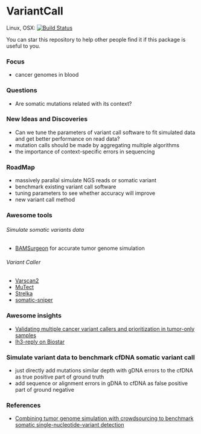 # VariantCall

Linux, OSX: [![Build Status](https://travis-ci.org/zhmz90/VariantCall.jl.svg?branch=master)](https://travis-ci.org/zhmz90/VariantCall.jl)

You can star this repository to help other people find it if this package is useful to you.

### Focus
- cancer genomes in blood

### Questions
- Are somatic mutations related with its context?

### New Ideas and Discoveries
- Can we tune the parameters of variant call software to fit simulated data and get better performance on read data?
- mutation calls should be made by aggregating multiple algorithms
- the importance of context-specific errors in sequencing

### RoadMap
- massively parallal simulate NGS reads or somatic variant
- benchmark existing variant call software 
- tuning parameters to see whether accuracy will improve
- new variant call method

### Awesome tools

###### Simulate somatic variants data
- [BAMSurgeon](https://github.com/adamewing/bamsurgeon) for accurate tumor genome simulation

###### Variant Caller
- [Varscan2](http://varscan.sourceforge.net/)
- [MuTect](https://www.broadinstitute.org/cancer/cga/mutect)
- [Strelka](https://sites.google.com/site/strelkasomaticvariantcaller)
- [somatic-sniper](https://github.com/genome/somatic-sniper)

### Awesome insights
- [Validating multiple cancer variant callers and prioritization in tumor-only samples](https://bcbio.wordpress.com/tag/mutect/)
- [lh3-reply on Biostar](https://www.biostars.org/p/19104/)

### Simulate variant data to benchmark cfDNA somatic variant call
- just directly add mutations similar depth with gDNA errors to the cfDNA as true positive part of ground truth
- add sequence or alignment errors in gDNA to cfDNA as false positive part of ground negative

### References
- [Combining tumor genome simulation with crowdsourcing to benchmark somatic single-nucleotide-variant detection](http://www.nature.com/nmeth/journal/v12/n7/pdf/nmeth.3407.pdf)
